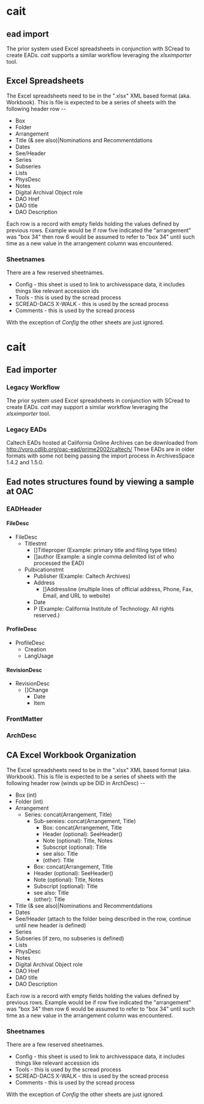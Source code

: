 
# cait

## ead import

The prior system used Excel spreadsheets in conjunction with SCread to create EADs.  _cait_ supports
a similar workflow leveraging the _xlsximporter_ tool.  

## Excel Spreadsheets

The Excel spreadsheets need to be in the ".xlsx" XML based format (aka. Workbook).  This is file
is expected to be a series of sheets with the following header row --

+ Box 
+ Folder
+ Arrangement 
+ Title (& see also)|Nominations and Recommentdations
+ Dates
+ See/Header
+ Series
+ Subseries
+ Lists
+ PhysDesc
+ Notes
+ Digital Archival Object role
+ DAO Href
+ DAO title
+ DAO Description

Each row is a record with empty fields holding the values defined by previous rows. Example would be if
row five indicated the "arrangement" was "box 34" then row 6 would be assumed to refer to "box 34" until
such time as a new value in the arrangement column was encountered.

### Sheetnames

There are a few reserved sheetnames.

+ Config - this sheet is used to link to archivesspace data, it includes things like relevant accession ids
+ Tools - this is used by the scread process
+ SCREAD-DACS X-WALK - this is used by the scread process
+ Comments - this is used by the scread process

With the exception of *Config* the other sheets are just ignored.


# cait

## Ead importer

### Legacy Workflow

The prior system used Excel spreadsheets in conjunction with SCread to create EADs.  _cait_ may support
a similar workflow leveraging the _xlsximporter_ tool.

### Legacy EADs

Caltech EADs hosted at California Online Archives can be downloaded from http://voro.cdlib.org/oac-ead/prime2002/caltech/
These EADs are in older formats with some not being passing the import process in ArchivesSpace 1.4.2 and 1.5.0.

## Ead notes structures found by viewing a sample at OAC

### EADHeader

#### FileDesc

+ FileDesc
    + Titlestmt
        + []Titleproper (Example: primary title and filing type titles)
        + []author (Example: a single comma delimited list of who processed the EAD)
    + Pulbicationstmt
        + Publisher (Example: Caltech Archives)
        + Address
            + []Addressline (multiple lines of official address, Phone, Fax, Email, and URL to website)
        + Date 
        + P (Example: California Institute of Technology. All rights reserved.)

#### ProfileDesc

+ ProfileDesc
    + Creation
    + LangUsage

#### RevisionDesc

+ RevisionDesc
    + []Change
        + Date
        + Item

### FrontMatter

### ArchDesc

## CA Excel Workbook Organization

The Excel spreadsheets need to be in the ".xlsx" XML based format (aka. Workbook).  This is file
is expected to be a series of sheets with the following header row (winds up be DID in ArchDesc) --

+ Box  (int)
+ Folder (int)
+ Arrangement 
    + Series: concat(Arrangement, Title)
        + Sub-sereies: concat(Arrangement, Title)
            + Box: concat(Arrangement, Title
            + Header (optional): SeeHeader()
            + Note (optional): Title, Notes
            + Subscript (optional): Title
            + see also: Title
            + (other): Title
        + Box: concat(Arrangement, Title
        + Header (optional): SeeHeader()
        + Note (optional): Title, Notes
        + Subscript (optional): Title
        + see also: Title
        + (other): Title
+ Title (& see also)|Nominations and Recommentdations
+ Dates
+ See/Header (attach to the folder being described in the row, continue until new header is defined)
+ Series
+ Subseries (if zero, no subseries is defined)
+ Lists
+ PhysDesc
+ Notes
+ Digital Archival Object role
+ DAO Href
+ DAO title
+ DAO Description

Each row is a record with empty fields holding the values defined by previous rows. Example would be if
row five indicated the "arrangement" was "box 34" then row 6 would be assumed to refer to "box 34" until
such time as a new value in the arrangement column was encountered.

### Sheetnames

There are a few reserved sheetnames.

+ Config - this sheet is used to link to archivesspace data, it includes things like relevant accession ids
+ Tools - this is used by the scread process
+ SCREAD-DACS X-WALK - this is used by the scread process
+ Comments - this is used by the scread process

With the exception of *Config* the other sheets are just ignored.

